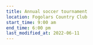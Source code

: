 ```yaml
---
title: Annual soccer tournament
location: Fogolars Country Club
start_time: 9:00 am
end_time: 6:00 pm
last_modified_at: 2022-06-11
---
```

